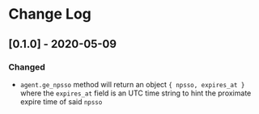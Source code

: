 # Change Log

## **[0.1.0] - 2020-05-09**

### Changed<br>
* `agent.ge_npsso` method will return an object `{ npsso, expires_at }` where the `expires_at` field is an UTC time string to hint the proximate expire time of said `npsso`